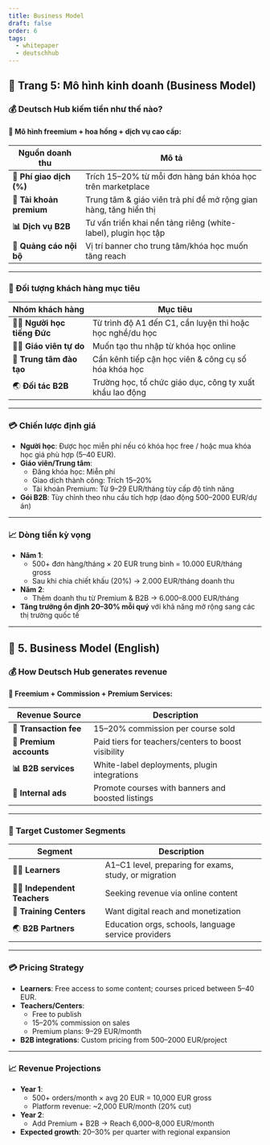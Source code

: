 ```yaml
---
title: Business Model
draft: false
order: 6
tags:
  - whitepaper
  - deutschhub
---
```


## 📄 Trang 5: Mô hình kinh doanh (Business Model)

### 💰 Deutsch Hub kiếm tiền như thế nào?

#### 🎯 Mô hình freemium + hoa hồng + dịch vụ cao cấp:

| Nguồn doanh thu | Mô tả |
|------------------|------|
| **💸 Phí giao dịch (%)** | Trích 15–20% từ mỗi đơn hàng bán khóa học trên marketplace |
| **💼 Tài khoản premium** | Trung tâm & giáo viên trả phí để mở rộng gian hàng, tăng hiển thị |
| **📊 Dịch vụ B2B** | Tư vấn triển khai nền tảng riêng (white-label), plugin học tập |
| **📣 Quảng cáo nội bộ** | Vị trí banner cho trung tâm/khóa học muốn tăng reach |

---

### 🎯 Đối tượng khách hàng mục tiêu

| Nhóm khách hàng | Mục tiêu |
|-----------------|----------|
| 👩‍🎓 **Người học tiếng Đức** | Từ trình độ A1 đến C1, cần luyện thi hoặc học nghề/du học |
| 🧑‍🏫 **Giáo viên tự do** | Muốn tạo thu nhập từ khóa học online |
| 🏫 **Trung tâm đào tạo** | Cần kênh tiếp cận học viên & công cụ số hóa khóa học |
| 🌏 **Đối tác B2B** | Trường học, tổ chức giáo dục, công ty xuất khẩu lao động |

---

### 💳 Chiến lược định giá

- **Người học**: Được học miễn phí nếu có khóa học free / hoặc mua khóa học giá phù hợp (5–40 EUR).
- **Giáo viên/Trung tâm**:  
  - Đăng khóa học: Miễn phí  
  - Giao dịch thành công: Trích 15–20%  
  - Tài khoản Premium: Từ 9–29 EUR/tháng tùy cấp độ tính năng  
- **Gói B2B**: Tùy chỉnh theo nhu cầu tích hợp (dao động 500–2000 EUR/dự án)

---

### 📈 Dòng tiền kỳ vọng

- **Năm 1**:  
  - 500+ đơn hàng/tháng × 20 EUR trung bình = 10.000 EUR/tháng gross  
  - Sau khi chia chiết khấu (20%) → 2.000 EUR/tháng doanh thu  
- **Năm 2**:  
  - Thêm doanh thu từ Premium & B2B → 6.000–8.000 EUR/tháng  
- **Tăng trưởng ổn định 20–30% mỗi quý** với khả năng mở rộng sang các thị trường quốc tế

---

## 📄 5. Business Model (English)

### 💰 How Deutsch Hub generates revenue

#### 🎯 Freemium + Commission + Premium Services:

| Revenue Source      | Description |
|---------------------|-------------|
| **💸 Transaction fee** | 15–20% commission per course sold |
| **💼 Premium accounts** | Paid tiers for teachers/centers to boost visibility |
| **📊 B2B services** | White-label deployments, plugin integrations |
| **📣 Internal ads** | Promote courses with banners and boosted listings |

---

### 🎯 Target Customer Segments

| Segment               | Description |
|------------------------|-------------|
| 👩‍🎓 **Learners**         | A1–C1 level, preparing for exams, study, or migration |
| 🧑‍🏫 **Independent Teachers** | Seeking revenue via online content |
| 🏫 **Training Centers**     | Want digital reach and monetization |
| 🌏 **B2B Partners**         | Education orgs, schools, language service providers |

---

### 💳 Pricing Strategy

- **Learners**: Free access to some content; courses priced between 5–40 EUR.
- **Teachers/Centers**:  
  - Free to publish  
  - 15–20% commission on sales  
  - Premium plans: 9–29 EUR/month  
- **B2B integrations**: Custom pricing from 500–2000 EUR/project

---

### 📈 Revenue Projections

- **Year 1**:  
  - 500+ orders/month × avg 20 EUR = 10,000 EUR gross  
  - Platform revenue: ~2,000 EUR/month (20% cut)  
- **Year 2**:  
  - Add Premium + B2B → Reach 6,000–8,000 EUR/month  
- **Expected growth**: 20–30% per quarter with regional expansion
